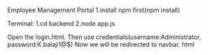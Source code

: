 Employee Management Portal
1.install npm first(npm install)

Terminal:
1.cd backend
2.node app.js

Open the login.html.
Then use credentials(username:Administrator, password:K.balaji1@$) 
Now we will be redirected to navbar. html
